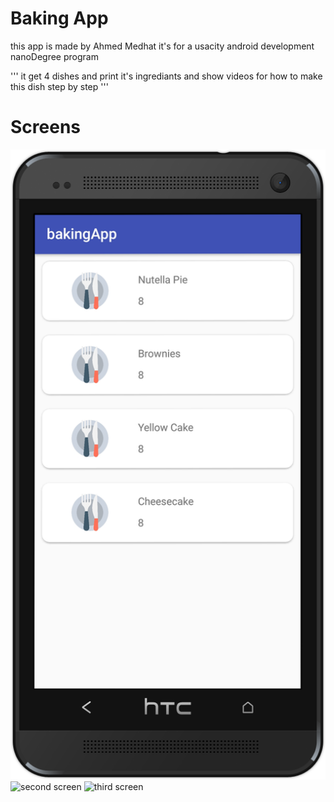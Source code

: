 Baking App
===========

this app is made by Ahmed Medhat
it's for a usacity android development nanoDegree program

'''
it get 4 dishes and print it's ingrediants 
and show videos for how to make this dish step by step
'''

Screens 
========
![first screen](screens\result_full1.png)
![second screen](E:\AndroidStudioProjects\bakingApp\screens\result_full2.png)
![third screen](E:\AndroidStudioProjects\bakingApp\screens\result_full.png)




